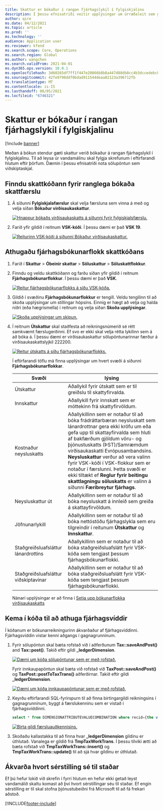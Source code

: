 ```yaml
---
title: Skattur er bókaður í rangan fjárhagslykil í fylgiskjalinu
description: Í þessu efnisatriði veitir upplýsingar um úrræðaleit sem getur hjálpað til þegar skattur er bókaður á rangan fjárhagslykil í fylgiskjalinu.
author: qire
ms.date: 04/12/2021
ms.topic: article
ms.prod: ''
ms.technology: ''
audience: Application user
ms.reviewer: kfend
ms.search.scope: Core, Operations
ms.search.region: Global
ms.author: wangchen
ms.search.validFrom: 2021-04-01
ms.dyn365.ops.version: 10.0.1
ms.openlocfilehash: 3d60265df7ff1f447e20866b8b8a447d88db8cc4b3dccedebc0f18ce8f0f70dc
ms.sourcegitcommit: 42fe9790ddf0bdad911544deaa82123a396712fb
ms.translationtype: MT
ms.contentlocale: is-IS
ms.lasthandoff: 08/05/2021
ms.locfileid: "6746321"
---
```

# <a name="tax-is-posted-to-the-wrong-ledger-account-in-the-voucher"></a>Skattur er bókaður í rangan fjárhagslykil í fylgiskjalinu

[!include [banner](../includes/banner.md)]

Meðan á bókun stendur gæti skattur verið bókaður á rangan fjárhagslykil í fylgiskjalinu. Til að leysa úr vandamálinu skal fylgja skrefunum í eftirfarandi hlutum eftir þörfum. Dæmin í þessu efnisatriði nota sölupöntun sem viðskiptaskjal.

## <a name="find-the-tax-code-of-the-incorrectly-posted-tax-transaction"></a>Finndu skattkóðann fyrir ranglega bókaða skattfærslu

1. Á síðunni **Fylgiskjalafærslur** skal velja færsluna sem vinna á með og velja síðan **Bókaður virðisaukaskattur**.

    [![Hnappur bókaðs virðisaukaskatts á síðunni fyrir fylgiskjalsfærslu.](./media/tax-posted-to-wrong-ledger-account-Picture1.png)](./media/tax-posted-to-wrong-ledger-account-Picture1.png)

2. Farið yfir gildið í reitnum **VSK-kóði**. Í þessu dæmi er það **VSK 19**.

    [![Reiturinn VSK-kóði á síðunni Bókaður virðisaukaskattur.](./media/tax-posted-to-wrong-ledger-account-Picture2.png)](./media/tax-posted-to-wrong-ledger-account-Picture2.png)

## <a name="check-the-ledger-posting-group-of-the-tax-code"></a>Athugaðu fjárhagsbókunarflokk skattkóðans

1. Farið í **Skattur** \> **Óbeinir skattar** \> **Söluskattur** \> **Söluskattflokkur**.
2. Finndu og veldu skattkóðann og farðu síðan yfir gildið í reitnum **Fjárhagsbókunarflokkur**. Í þessu dæmi er það **VSK**.

    [![Reitur fjárhagsbókunarflokks á síðu VSK-kóða.](./media/tax-posted-to-wrong-ledger-account-Picture3.png)](./media/tax-posted-to-wrong-ledger-account-Picture3.png)

3. Gildið í svæðinu **Fjárhagsbókunarflokkur** er tengill. Veldu tengilinn til að skoða upplýsingar um stillingar hópsins. Einnig er hægt að velja og halda niðri (eða hægrismella) í reitnum og velja síðan **Skoða upplýsingar**.

    [![Skoða upplýsingar um skipun.](./media/tax-posted-to-wrong-ledger-account-Picture4.png)](./media/tax-posted-to-wrong-ledger-account-Picture4.png)

4. Í reitnum **Útskattur** skal staðfesta að reikningsnúmerið sé rétt samkvæmt færslugerðinni. Ef svo er ekki skal velja rétta lykilinn sem á að bóka á. Í þessu dæmi er virðisaukaskattur sölupöntunarinnar færður á virðisaukaskattslyjkil 222200.

    [![Reitur útskatts á síðu fjárhagsbókunarflokks.](./media/tax-posted-to-wrong-ledger-account-Picture5.png)](./media/tax-posted-to-wrong-ledger-account-Picture5.png)

    Í eftirfarandi töflu má finna upplýsingar um hvert svæði á síðunni **Fjárhagsbókunarflokkar**.

    | Svæði                  | lýsing |
    |------------------------|-------------|
    | Útskattur      | Aðallykil fyrir útskatt sem er til greiðslu til skattyfirvalda. |
    | Innskattur   | Aðallykill fyrir innskatt sem er móttekinn frá skattyfirvöldum. |
    | Kostnaður neysluskatts        | Aðallykillinn sem er notaður til að bóka frádráttarbæran neysluskatt sem lánardrottnar gera ekki kröfu um eða gefa upp til skattayfirvalda sem hluti af bakfærðum gjöldum vöru- og þjónustuskatts (ÞST)/Samræmdum virðisaukaskatti Evrópusambandsins. **Neysluskattur** verður að vera valinn fyrir VSK-kóði í VSK-flokkur sem er notaður í færslunni. Þetta svæði er ekki tiltækt ef **Reglur fyrir beitingu skattlagningu söluskatts** er valinn á síðunni **Færibreytur fjárhags**. |
    | Neysluskattur út        | Aðallykillinn sem er notaður til að bóka neysluskatt á innleið sem greiða á skattayfirvöldum. |
    | Jöfnunarlykill     | Aðallykillinn sem er notaður til að bóka nettóstöðu fjárhagslykla sem eru tilgreindir í reitunum **Útskattur** og **Innskattur**. |
    | Staðgreiðsluafsláttur lánardrottins   | Aðallykillinn sem er notaður til að bóka staðgreiðsluafslátt fyrir VSK-kóða sem tengjast þessum fjárhagsbókunarflokki. |
    | Staðgreiðsluafsláttur viðskiptavinar | Aðallykillinn sem er notaður til að bóka staðgreiðsluafslátt fyrir VSK-kóða sem tengjast þessum fjárhagsbókunarflokki. |

    Nánari upplýsingar er að finna í [Setja upp bókunarflokka virðisaukaskatts](tasks/set-up-ledger-posting-groups-sales-tax.md)

## <a name="debug-in-code-to-check-ledger-dimensions"></a>Kema í kóða til að athuga fjárhagsvíddir

Í kóðanum er bókunarreikningurinn ákvarðaður af fjárhagsvíddinni. Fjárhagsvíddin vistar kenni aðgangs í gagnagrunninum.

1. Fyrir sölupöntun skal bæta rofstað við í aðferðunum **Tax::saveAndPost()** and **Tax::post()**. Takið eftir gildi **\_ledgerDimension**.

    [![Dæmi um kóða sölupöntunar sem er með rofstað.](./media/tax-posted-to-wrong-ledger-account-Picture6.png)](./media/tax-posted-to-wrong-ledger-account-Picture6.png)

    Fyrir innkaupapöntun skal bæta við rofstað við **TaxPost::saveAndPost()** og **TaxPost::postToTaxTrans()** aðferðirnar. Takið eftir gildi **\_ledgerDimension**.

    [![Dæmi um kóða innkaupapöntunar sem er með rofstað.](./media/tax-posted-to-wrong-ledger-account-Picture7.png)](./media/tax-posted-to-wrong-ledger-account-Picture7.png)

2. Keyrðu eftirfarandi SQL-fyrirspurn til að finna birtingargildi reikningsins í gagnagrunninum, byggt á færslukenninu sem er vistað í fjárhagsvíddinni.

    ```sql
    select * from DIMENSIONATTRIBUTEVALUECOMBINATION where recid={the value of _ledgerDimension}
    ```

    [![Birta gildi færsluauðkennisins.](./media/tax-posted-to-wrong-ledger-account-Picture8.png)](./media/tax-posted-to-wrong-ledger-account-Picture8.png)

3. Skoðaðu kallastakka til að finna hvar **_ledgerDimension** gildinu er úthlutað. Vanalega er gildið frá **TmpTaxWorkTrans**. Í þessu tilviki ætti að bæta rofstað við **TmpTaxWorkTrans::insert()** og **TmpTaxWorkTrans::update()** til að sjá hvar gildinu er úthlutað.

## <a name="determine-whether-customization-exists"></a>Ákvarða hvort sérstilling sé til staðar

Ef þú hefur lokið við skrefin í fyrri hlutum en hefur ekki getað leyst vandamálið skaltu komast að því hvort sérstillingar séu til staðar. Ef engin sérstilling er til skal stofna þjónustubeiðni frá Microsoft til að fá frekari aðstoð.

[!INCLUDE[footer-include](../../includes/footer-banner.md)]
